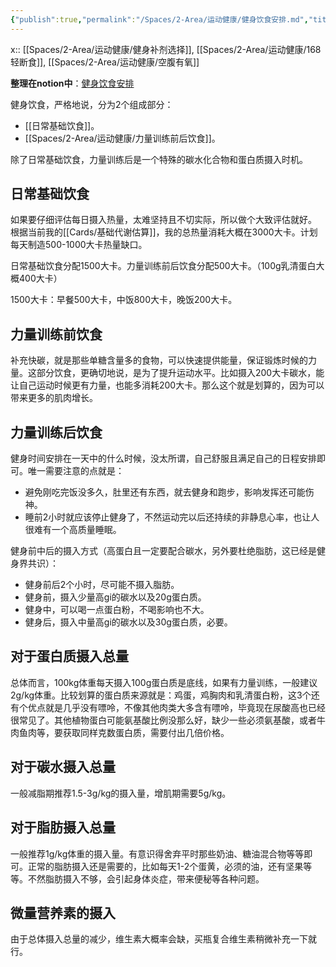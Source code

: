 ```yaml
---
{"publish":true,"permalink":"/Spaces/2-Area/运动健康/健身饮食安排.md","title":"健身饮食安排","created":"2022-09-15","modified":"2023-07-18","published":"2025-07-29T23:04:11.399+08:00","cssclasses":""}
---
```



x:: [[Spaces/2-Area/运动健康/健身补剂选择]], [[Spaces/2-Area/运动健康/168轻断食]], [[Spaces/2-Area/运动健康/空腹有氧]]

**整理在notion中**：[健身饮食安排](https://www.notion.so/oldwinter/c129b6bc70c84708aaf5e25e49e1c872?v=5466f08139ca46e881c797be817abd60)

健身饮食，严格地说，分为2个组成部分：

- [[日常基础饮食]]。
- [[Spaces/2-Area/运动健康/力量训练前后饮食]]。

除了日常基础饮食，力量训练后是一个特殊的碳水化合物和蛋白质摄入时机。

## 日常基础饮食

如果要仔细评估每日摄入热量，太难坚持且不切实际，所以做个大致评估就好。  
根据当前我的[[Cards/基础代谢估算]]，我的总热量消耗大概在3000大卡。计划每天制造500-1000大卡热量缺口。

日常基础饮食分配1500大卡。力量训练前后饮食分配500大卡。（100g乳清蛋白大概400大卡）

1500大卡：早餐500大卡，中饭800大卡，晚饭200大卡。

## 力量训练前饮食

补充快碳，就是那些单糖含量多的食物，可以快速提供能量，保证锻炼时候的力量。这部分饮食，更确切地说，是为了提升运动水平。比如摄入200大卡碳水，能让自己运动时候更有力量，也能多消耗200大卡。那么这个就是划算的，因为可以带来更多的肌肉增长。

## 力量训练后饮食

健身时间安排在一天中的什么时候，没太所谓，自己舒服且满足自己的日程安排即可。唯一需要注意的点就是：

- 避免刚吃完饭没多久，肚里还有东西，就去健身和跑步，影响发挥还可能伤神。
- 睡前2小时就应该停止健身了，不然运动完以后还持续的非静息心率，也让人很难有一个高质量睡眠。

健身前中后的摄入方式（高蛋白且一定要配合碳水，另外要杜绝脂肪，这已经是健身界共识）：

- 健身前后2个小时，尽可能不摄入脂肪。
- 健身前，摄入少量高gi的碳水以及20g蛋白质。
- 健身中，可以喝一点蛋白粉，不喝影响也不大。
- 健身后，摄入中量高gi的碳水以及30g蛋白质，必要。

## 对于蛋白质摄入总量

总体而言，100kg体重每天摄入100g蛋白质是底线，如果有力量训练，一般建议2g/kg体重。比较划算的蛋白质来源就是：鸡蛋，鸡胸肉和乳清蛋白粉，这3个还有个优点就是几乎没有嘌呤，不像其他肉类大多含有嘌呤，毕竟现在尿酸高也已经很常见了。其他植物蛋白可能氨基酸比例没那么好，缺少一些必须氨基酸，或者牛肉鱼肉等，要获取同样克数蛋白质，需要付出几倍价格。

## 对于碳水摄入总量

一般减脂期推荐1.5-3g/kg的摄入量，增肌期需要5g/kg。

## 对于脂肪摄入总量

一般推荐1g/kg体重的摄入量。有意识得舍弃平时那些奶油、糖油混合物等等即可。正常的脂肪摄入还是需要的，比如每天1-2个蛋黄，必须的油，还有坚果等等。不然脂肪摄入不够，会引起身体炎症，带来便秘等各种问题。

## 微量营养素的摄入

由于总体摄入总量的减少，维生素大概率会缺，买瓶复合维生素稍微补充一下就行。